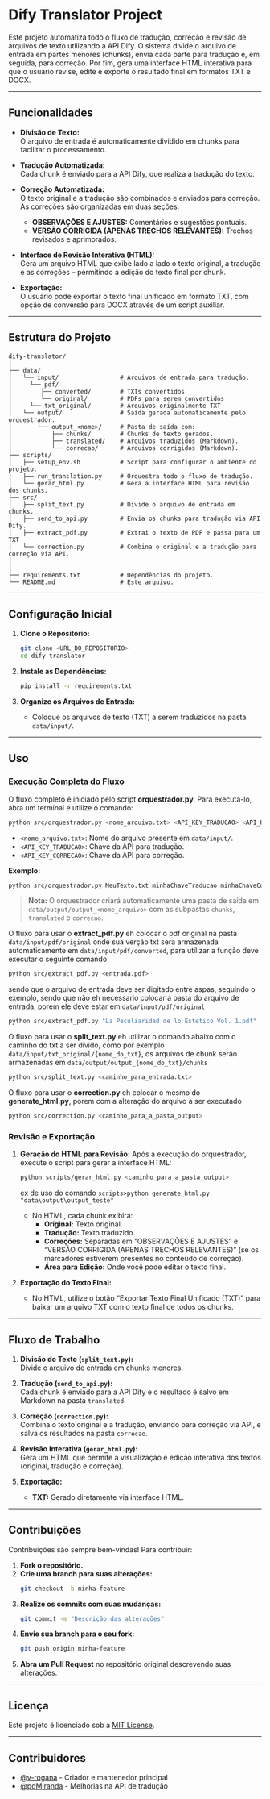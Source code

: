 # Dify Translator Project

Este projeto automatiza todo o fluxo de tradução, correção e revisão de arquivos de texto utilizando a API Dify. O sistema divide o arquivo de entrada em partes menores (chunks), envia cada parte para tradução e, em seguida, para correção. Por fim, gera uma interface HTML interativa para que o usuário revise, edite e exporte o resultado final em formatos TXT e DOCX.

---

## Funcionalidades

- **Divisão de Texto:**  
  O arquivo de entrada é automaticamente dividido em chunks para facilitar o processamento.

- **Tradução Automatizada:**  
  Cada chunk é enviado para a API Dify, que realiza a tradução do texto.

- **Correção Automatizada:**  
  O texto original e a tradução são combinados e enviados para correção. As correções são organizadas em duas seções:

  - **OBSERVAÇÕES E AJUSTES:** Comentários e sugestões pontuais.
  - **VERSÃO CORRIGIDA (APENAS TRECHOS RELEVANTES):** Trechos revisados e aprimorados.

- **Interface de Revisão Interativa (HTML):**  
  Gera um arquivo HTML que exibe lado a lado o texto original, a tradução e as correções – permitindo a edição do texto final por chunk.

- **Exportação:**  
  O usuário pode exportar o texto final unificado em formato TXT, com opção de conversão para DOCX através de um script auxiliar.

---

## Estrutura do Projeto

```plaintext
dify-translator/
│
├── data/
│   └── input/                 # Arquivos de entrada para tradução.
│     └── pdf/
│        ├── converted/        # TXTs convertidos
│        └── original/         # PDFs para serem convertidos
│     └── txt_original/        # Arquivos originalmente TXT
│   └── output/                # Saída gerada automaticamente pelo orquestrador.
│       └── output_<nome>/     # Pasta de saída com:
│           ├── chunks/        # Chunks de texto gerados.
│           ├── translated/    # Arquivos traduzidos (Markdown).
│           └── correcao/      # Arquivos corrigidos (Markdown).
├── scripts/
│   ├── setup_env.sh           # Script para configurar o ambiente do projeto.
│   ├── run_translation.py     # Orquestra todo o fluxo de tradução.
│   └── gerar_html.py          # Gera a interface HTML para revisão dos chunks.
├── src/
│   ├── split_text.py          # Divide o arquivo de entrada em chunks.
│   ├── send_to_api.py         # Envia os chunks para tradução via API Dify.
│   ├── extract_pdf.py         # Extrai o texto de PDF e passa para um TXT
│   └── correction.py          # Combina o original e a tradução para correção via API.
│
│
├── requirements.txt           # Dependências do projeto.
└── README.md                  # Este arquivo.
```

---

## Configuração Inicial

1. **Clone o Repositório:**

   ```bash
   git clone <URL_DO_REPOSITORIO>
   cd dify-translator
   ```

2. **Instale as Dependências:**

   ```bash
   pip install -r requirements.txt
   ```

3. **Organize os Arquivos de Entrada:**
   - Coloque os arquivos de texto (TXT) a serem traduzidos na pasta `data/input/`.

---

## Uso

### Execução Completa do Fluxo

O fluxo completo é iniciado pelo script **orquestrador.py**. Para executá-lo, abra um terminal e utilize o comando:

```bash
python src/orquestrador.py <nome_arquivo.txt> <API_KEY_TRADUCAO> <API_KEY_CORRECAO>
```

- `<nome_arquivo.txt>`: Nome do arquivo presente em `data/input/`.
- `<API_KEY_TRADUCAO>`: Chave da API para tradução.
- `<API_KEY_CORRECAO>`: Chave da API para correção.

**Exemplo:**

```bash
python src/orquestrador.py MeuTexto.txt minhaChaveTraducao minhaChaveCorrecao
```

> **Nota:** O orquestrador criará automaticamente uma pasta de saída em `data/output/output_<nome_arquivo>` com as subpastas `chunks`, `translated` e `correcao`.

O fluxo para usar o **extract_pdf.py** eh colocar o pdf original na pasta `data/input/pdf/original` onde sua verção txt sera armazenada automaticamente em `data/input/pdf/converted`, para utilizar a função deve executar o seguinte comando

```bash
python src/extract_pdf.py <entrada.pdf>
```

sendo que o arquivo de entrada deve ser digitado entre aspas, seguindo o exemplo, sendo que não eh necessario colocar a pasta do arquivo de entrada, porem ele deve estar em `data/input/pdf/original`

```bash
python src/extract_pdf.py "La Peculiaridad de lo Estetico Vol. 1.pdf"
```

O fluxo para usar o **split_text.py** eh utilizar o comando abaixo com o caminho do txt a ser divido, como por exemplo `data/input/txt_original/{nome_do_txt}`, os arquivos de chunk serão armazenadas em `data/output/output_{nome_do_txt}/chunks`

```bash
python src/split_text.py <caminho_para_entrada.txt>
```

O fluxo para usar o **correction.py** eh colocar o mesmo do **generate_html.py**, porem com a alteração do arquivo a ser executado

```bash
python src/correction.py <caminho_para_a_pasta_output>
```

### Revisão e Exportação

1. **Geração do HTML para Revisão:**
   Após a execução do orquestrador, execute o script para gerar a interface HTML:

   ```bash
   python scripts/gerar_html.py <caminho_para_a_pasta_output>
   ```

   ex de uso do comando `scripts>python generate_html.py "data\output\output_teste"`

   - No HTML, cada chunk exibirá:
     - **Original:** Texto original.
     - **Tradução:** Texto traduzido.
     - **Correções:** Separadas em “OBSERVAÇÕES E AJUSTES” e “VERSÃO CORRIGIDA (APENAS TRECHOS RELEVANTES)” (se os marcadores estiverem presentes no conteúdo de correção).
     - **Área para Edição:** Onde você pode editar o texto final.

2. **Exportação do Texto Final:**
   - No HTML, utilize o botão “Exportar Texto Final Unificado (TXT)” para baixar um arquivo TXT com o texto final de todos os chunks.

---

## Fluxo de Trabalho

1. **Divisão do Texto (`split_text.py`):**  
   Divide o arquivo de entrada em chunks menores.

2. **Tradução (`send_to_api.py`):**  
   Cada chunk é enviado para a API Dify e o resultado é salvo em Markdown na pasta `translated`.

3. **Correção (`correction.py`):**  
   Combina o texto original e a tradução, enviando para correção via API, e salva os resultados na pasta `correcao`.

4. **Revisão Interativa (`gerar_html.py`):**  
   Gera um HTML que permite a visualização e edição interativa dos textos (original, tradução e correção).

5. **Exportação:**
   - **TXT:** Gerado diretamente via interface HTML.

---

## Contribuições

Contribuições são sempre bem-vindas! Para contribuir:

1. **Fork o repositório.**
2. **Crie uma branch para suas alterações:**
   ```bash
   git checkout -b minha-feature
   ```
3. **Realize os commits com suas mudanças:**
   ```bash
   git commit -m "Descrição das alterações"
   ```
4. **Envie sua branch para o seu fork:**
   ```bash
   git push origin minha-feature
   ```
5. **Abra um Pull Request** no repositório original descrevendo suas alterações.

---

## Licença

Este projeto é licenciado sob a [MIT License](LICENSE).

---

## Contribuidores

- [@v-rogana](https://github.com/v-rogana) - Criador e mantenedor principal
- [@pdMiranda](https://github.com/pdMiranda) - Melhorias na API de tradução
